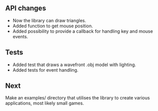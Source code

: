 ## API changes

* Now the library can draw triangles.
* Added function to get mouse position.
* Added possibility to provide a callback for handling key and mouse events.

## Tests

* Added test that draws a wavefront .obj model with lighting.
* Added tests for event handling.

## Next

Make an examples/ directory that utilises the library to create various
applications, most likely small games.
